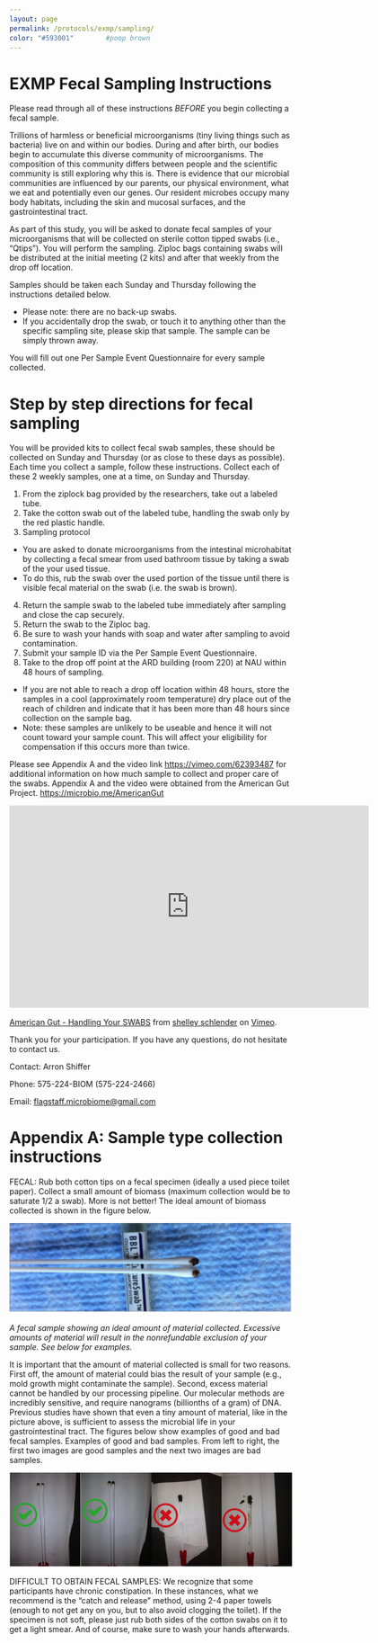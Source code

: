 ```yaml
---
layout: page
permalink: /protocols/exmp/sampling/
color: "#593001"        #poop brown
---
```



#                   EXMP Fecal Sampling Instructions


Please read through all of these instructions *BEFORE* you begin collecting a fecal sample.

Trillions of harmless or beneficial microorganisms (tiny living things such as bacteria) live on and within our bodies. During and after birth, our bodies begin to accumulate this diverse community of microorganisms. The composition of this community differs between people and the scientific community is still exploring why this is. There is evidence that our microbial communities are influenced by our parents, our physical environment, what we eat and potentially even our genes. Our resident microbes occupy many body habitats, including the skin and mucosal surfaces, and the gastrointestinal tract.

As part of this study, you will be asked to donate fecal samples of your microorganisms that will be collected on sterile cotton tipped swabs (i.e., “Q­tips”).  You will perform the sampling. Ziploc bags containing swabs will be distributed at the initial meeting (2 kits) and after that weekly from the drop off location.

Samples should be taken each Sunday and Thursday following the instructions detailed below.

  *	Please note: there are no back-up swabs.
  *	If you accidentally drop the swab, or touch it to anything other than the specific sampling site, please skip that sample. The sample can be simply thrown away.

You will fill out one Per Sample Event Questionnaire for every sample collected.

#                 Step by step directions for fecal sampling


You will be provided kits to collect fecal swab samples, these should be collected on Sunday and Thursday (or as close to these days as possible). Each time you collect a sample, follow these instructions. Collect each of these 2 weekly samples, one at a time, on Sunday and Thursday.

  1.	From the zip­lock bag provided by the researchers, take out a labeled tube.  
  2.	Take the cotton swab out of the labeled tube, handling the swab only by the red plastic handle.  
  3.	Sampling protocol
   *	You are asked to donate microorganisms from the intestinal microhabitat by collecting a fecal smear from used bathroom tissue by taking a swab of the your used tissue.
   *	To do this, rub the swab over the used portion of the tissue until there is visible fecal material on the swab (i.e. the swab is brown).
  4.	Return the sample swab to the labeled tube immediately after sampling and close the cap securely.
  5.	Return the swab to the Ziploc bag.
  6.	Be sure to wash your hands with soap and water after sampling to avoid contamination.  
  7. Submit your sample ID via the Per Sample Event Questionnaire.
  8. Take to the drop off point at the ARD building (room 220) at NAU within 48 hours of sampling.
  *	If you are not able to reach a drop off location within 48 hours, store the samples in a cool (approximately room temperature) dry place out of the reach of children and indicate that it has been more than 48 hours since collection on the sample bag.
  *	Note: these samples are unlikely to be useable and hence it will not count toward your sample count. This will affect your eligibility for compensation if this occurs more than twice.

Please see Appendix A and the video link <https://vimeo.com/62393487> for additional information on how much sample to collect and proper care of the swabs. Appendix A and the video were obtained from the American Gut Project. <https://microbio.me/AmericanGut>

<iframe src="https://player.vimeo.com/video/62393487" width="640" height="360" frameborder="0" webkitallowfullscreen mozallowfullscreen allowfullscreen></iframe>
<p><a href="https://vimeo.com/62393487">American Gut - Handling Your SWABS</a> from <a href="https://vimeo.com/user16100300">shelley schlender</a> on <a href="https://vimeo.com">Vimeo</a>.</p>

Thank you for your participation. If you have any questions, do not hesitate to contact us.

Contact: Arron Shiffer

Phone: 575­-224-­BIOM (575-­224-­2466)

Email: flagstaff.microbiome@gmail.com


# Appendix A: Sample type collection instructions

FECAL: Rub both cotton tips on a fecal specimen (ideally a used piece toilet paper). Collect a small amount of biomass (maximum collection would be to saturate 1/2 a swab). More is not better! The ideal amount of biomass collected is shown in the figure below.

![Good Sample](/assets/protocols/good_sample.png)

*A fecal sample showing an ideal amount of material collected. Excessive amounts of material will result in the nonrefundable exclusion of your sample. See below for examples.*

It is important that the amount of material collected is small for two reasons. First off, the amount of material could bias the result of your sample (e.g., mold growth might contaminate the sample). Second, excess material cannot be handled by our processing pipeline. Our molecular methods are incredibly sensitive, and require nanograms (billionths of a gram) of DNA. Previous studies have shown that even a tiny amount of material, like in the picture above, is sufficient to assess the microbial life in your gastrointestinal tract. The figures below show examples of good and bad fecal samples. Examples of good and bad samples. From left to right, the first two images are good samples and the next two images are bad samples.


![Sample comparison](/assets/protocols/bad_sample.png)

DIFFICULT TO OBTAIN FECAL SAMPLES: We recognize that some participants have chronic constipation. In these instances, what we recommend is the “catch and release” method, using 2-4 paper towels (enough to not get any on you, but to also avoid clogging the toilet). If the specimen is not soft, please just rub both sides of the cotton swabs on it to get a light smear. And of course, make sure to wash your hands afterwards.
